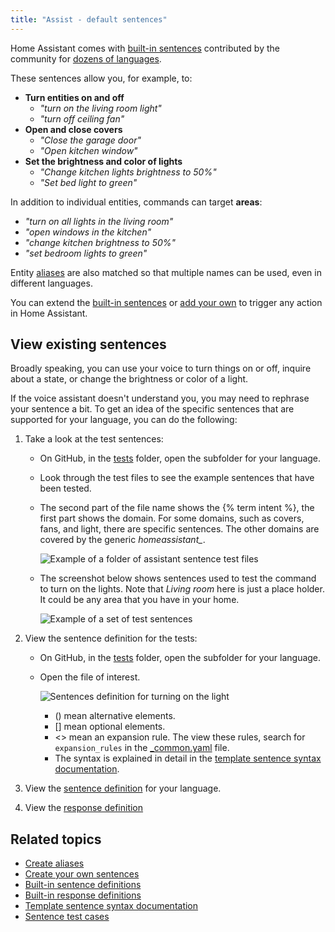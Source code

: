 ```yaml
---
title: "Assist - default sentences"
---
```


Home Assistant comes with [built-in sentences](https://github.com/home-assistant/intents/tree/main/sentences) contributed by the community for [dozens of languages](https://developers.home-assistant.io/docs/voice/intent-recognition/supported-languages).

These sentences allow you, for example, to:

- **Turn entities on and off**
    - *"turn on the living room light"*
    - *"turn off ceiling fan"*
- **Open and close covers**
    - *"Close the garage door"*
    - *"Open kitchen window"*
- **Set the brightness and color of lights**
    - *"Change kitchen lights brightness to 50%"*
    - *"Set bed light to green"*
    
In addition to individual entities, commands can target **areas**:

- *"turn on all lights in the living room"*
- *"open windows in the kitchen"*
- *"change kitchen brightness to 50%"*
- *"set bedroom lights to green"*

Entity [aliases](/voice_control/aliases) are also matched so that multiple names can be used, even in different languages.

You can extend the [built-in sentences](https://github.com/home-assistant/intents/tree/main/sentences) or [add your own](/voice_control/custom_sentences) to trigger any action in Home Assistant.

## View existing sentences

Broadly speaking, you can use your voice to turn things on or off, inquire about a state, or change the brightness or color of a light.

If the voice assistant doesn't understand you, you may need to rephrase your sentence a bit.
To get an idea of the specific sentences that are supported for your language, you can do the following:

1. Take a look at the test sentences:
    - On GitHub, in the [tests](https://github.com/home-assistant/intents/tree/main/sentences) folder, open the subfolder for your language.
    - Look through the test files to see the example sentences that have been tested.
    - The second part of the file name shows the {% term intent %}, the first part shows the domain. For some domains, such as covers, fans, and light, there are specific sentences.
        The other domains are covered by the generic *homeassistant_*.

        ![Example of a folder of assistant sentence test files](/images/assist/intents-test-files.png)
        
    - The screenshot below shows sentences used to test the command to turn on the lights. Note that *Living room* here is just a place holder.
        It could be any area that you have in your home.

        ![Example of a set of test sentences](/images/assist/assist-test-file-light-turn-on.png)

2. View the sentence definition for the tests:
    - On GitHub, in the [tests](https://github.com/home-assistant/intents/tree/main/tests) folder, open the subfolder for your language.
    - Open the file of interest.

        ![Sentences definition for turning on the light](/images/assist/assist-sentence-definition-01.png)

        - () mean alternative elements.
        - [] mean optional elements.
        - <> mean an expansion rule. The view these rules, search for `expansion_rules` in the [_common.yaml](https://github.com/home-assistant/intents/blob/main/sentences/en/_common.yaml) file.
        - The syntax is explained in detail in the [template sentence syntax documentation](https://developers.home-assistant.io/docs/voice/intent-recognition/template-sentence-syntax/).
3. View the [sentence definition](https://github.com/home-assistant/intents/tree/main/sentences) for your language.
4. View the [response definition](https://github.com/home-assistant/intents/tree/main/responses)

## Related topics

- [Create aliases](/voice_control/aliases/)
- [Create your own sentences](/voice_control/custom_sentences/)
- [Built-in sentence definitions](https://github.com/home-assistant/intents/tree/main/sentences)
- [Built-in response definitions](https://github.com/home-assistant/intents/tree/main/responses)
- [Template sentence syntax documentation](https://developers.home-assistant.io/docs/voice/intent-recognition/template-sentence-syntax/)
- [Sentence test cases](https://github.com/home-assistant/intents/tree/main/sentences)
